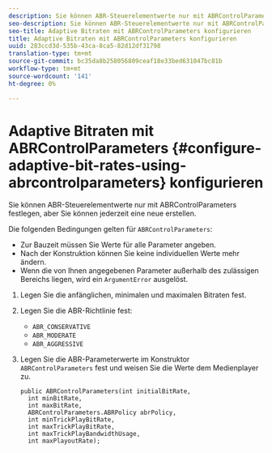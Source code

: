 ```yaml
---
description: Sie können ABR-Steuerelementwerte nur mit ABRControlParameters festlegen, aber Sie können jederzeit eine neue erstellen.
seo-description: Sie können ABR-Steuerelementwerte nur mit ABRControlParameters festlegen, aber Sie können jederzeit eine neue erstellen.
seo-title: Adaptive Bitraten mit ABRControlParameters konfigurieren
title: Adaptive Bitraten mit ABRControlParameters konfigurieren
uuid: 283ccd3d-535b-43ca-8ca5-82d12df31798
translation-type: tm+mt
source-git-commit: bc35da8b258056809ceaf18e33bed631047bc81b
workflow-type: tm+mt
source-wordcount: '141'
ht-degree: 0%

---
```



# Adaptive Bitraten mit ABRControlParameters {#configure-adaptive-bit-rates-using-abrcontrolparameters} konfigurieren

Sie können ABR-Steuerelementwerte nur mit ABRControlParameters festlegen, aber Sie können jederzeit eine neue erstellen.

Die folgenden Bedingungen gelten für `ABRControlParameters`:

* Zur Bauzeit müssen Sie Werte für alle Parameter angeben.
* Nach der Konstruktion können Sie keine individuellen Werte mehr ändern.
* Wenn die von Ihnen angegebenen Parameter außerhalb des zulässigen Bereichs liegen, wird ein `ArgumentError` ausgelöst.

1. Legen Sie die anfänglichen, minimalen und maximalen Bitraten fest.
1. Legen Sie die ABR-Richtlinie fest:

   * `ABR_CONSERVATIVE`
   * `ABR_MODERATE`
   * `ABR_AGGRESSIVE`

1. Legen Sie die ABR-Parameterwerte im Konstruktor `ABRControlParameters` fest und weisen Sie die Werte dem Medienplayer zu.

   ```
   public ABRControlParameters(int initialBitRate, 
     int minBitRate, 
     int maxBitRate, 
     ABRControlParameters.ABRPolicy abrPolicy, 
     int minTrickPlayBitRate, 
     int maxTrickPlayBitRate, 
     int maxTrickPlayBandwidthUsage, 
     int maxPlayoutRate);
   ```
